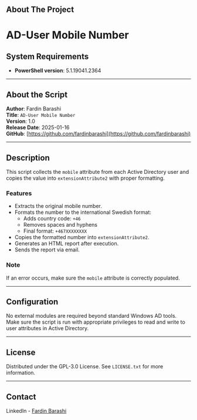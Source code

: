 <!-- ABOUT THE PROJECT -->
## About The Project
# AD-User Mobile Number

## System Requirements
- **PowerShell version**: 5.1.19041.2364
---

## About the Script

**Author**: Fardin Barashi  
**Title**: `AD-User Mobile Number`  
**Version**: 1.0  
**Release Date**: 2025-01-16  
**GitHub**: [https://github.com/fardinbarashi](https://github.com/fardinbarashi)

---

## Description
This script collects the `mobile` attribute from each Active Directory user and copies the value into `extensionAttribute2` with proper formatting.

### Features

- Extracts the original mobile number.
- Formats the number to the international Swedish format:
  - Adds country code: `+46`
  - Removes spaces and hyphens
  - Final format: `+467XXXXXXXX`
- Copies the formatted number into `extensionAttribute2`.
- Generates an HTML report after execution.
- Sends the report via email.

### Note

If an error occurs, make sure the `mobile` attribute is correctly populated.

---

<!-- GETTING STARTED -->
## Configuration

No external modules are required beyond standard Windows AD tools.  
Make sure the script is run with appropriate privileges to read and write to user attributes in Active Directory.

---

<!-- LICENSE -->
## License

Distributed under the GPL-3.0 License. See `LICENSE.txt` for more information.

---

<!-- CONTACT -->
## Contact

LinkedIn - [Fardin Barashi](https://www.linkedin.com/in/fardin-barashi-a56310a2/)
